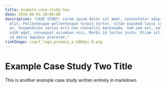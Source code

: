 ```yaml
---
title: example-case-study-two
date: 2019-06-03 20:00:00
description: "CASE STUDY: Lorem ipsum dolor sit amet, consectetur adipiscing
  elit. Pellentesque pellentesque turpis tortor, vitae euismod lacus consequat
  ac. Suspendisse varius orci non convallis malesuada. Sed sem est, volutpat at
  nibh eget, consequat accumsan nisi. Morbi id lectus justo. Etiam sit amet erat
  id metus dapibus placerat."
linkImage: /sgsf_logo_primary_a_600dpi_0.png
---
```

# Example Case Study Two Title

This is another example case study written entirely in markdown